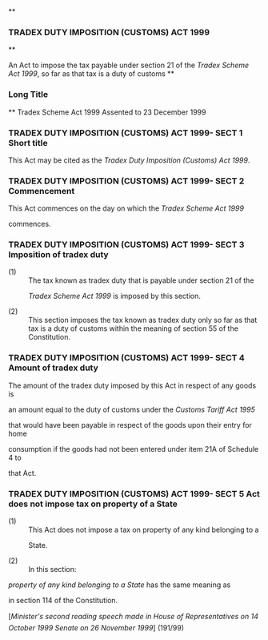 **

###  TRADEX DUTY IMPOSITION (CUSTOMS) ACT 1999 
**


An Act to impose the tax payable under section 21 of the _Tradex Scheme Act 1999_, so far as that tax is a duty of customs
**

###  Long Title 
**
Tradex Scheme Act 1999
Assented to 23 December 1999
###  TRADEX DUTY IMPOSITION (CUSTOMS) ACT 1999- SECT 1  Short title  
This Act may be cited as the _Tradex Duty Imposition (Customs) Act 1999_.

 
###  TRADEX DUTY IMPOSITION (CUSTOMS) ACT 1999- SECT 2  Commencement  
This Act commences on the day on which the _Tradex Scheme Act 1999_

commences.

 
###  TRADEX DUTY IMPOSITION (CUSTOMS) ACT 1999- SECT 3  Imposition of tradex duty  
<dt>(1)</dt><dd>The tax known as tradex duty that is payable under section 21 of the

_Tradex Scheme Act 1999_ is imposed by this section.</dd> <dt>(2)</dt><dd>This section imposes the tax known as tradex duty only so far as that tax is a duty of customs within the meaning of section 55 of the Constitution. </dd> 
###  TRADEX DUTY IMPOSITION (CUSTOMS) ACT 1999- SECT 4  Amount of tradex duty  
The amount of the tradex duty imposed by this Act in respect of any goods is

an amount equal to the duty of customs under the _Customs Tariff Act 1995_

that would have been payable in respect of the goods upon their entry for home

consumption if the goods had not been entered under item 21A of Schedule 4 to

that Act.

 
###  TRADEX DUTY IMPOSITION (CUSTOMS) ACT 1999- SECT 5  Act does not impose tax on property of a State  
<dt>(1)</dt><dd>This Act does not impose a tax on property of any kind belonging to a

State.</dd> <dt>(2)</dt><dd>In this section:</dd> 
<dl compact=""><dl compact="">

_property of any kind belonging to a State_ has the same meaning as

in section 114 of the Constitution.

 </dl></dl>

 [_Minister&apos;s second reading speech made in_ _House of Representatives on 14 October 1999_ _Senate on 26 November 1999_] (191/99) 


